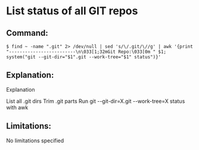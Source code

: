 # List status of all GIT repos

## Command:
```
$ find ~ -name ".git" 2> /dev/null | sed 's/\/.git/\//g' | awk '{print "-------------------------\n\033[1;32mGit Repo:\033[0m " $1; system("git --git-dir="$1".git --work-tree="$1" status")}'
```

## Explanation:
Explanation

List all .git dirs
Trim .git parts
Run git --git-dir=X.git --work-tree=X status with awk

## Limitations:
No limitations specified

